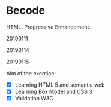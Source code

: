 # Becode
HTML: Progressive Enhancement.


20190111

20190114

20190115

Aim of the exercice:
- [x] Learning HTML 5 and semantic web
- [x] Learning Box Model and CSS 3
- [x] Validation W3C
